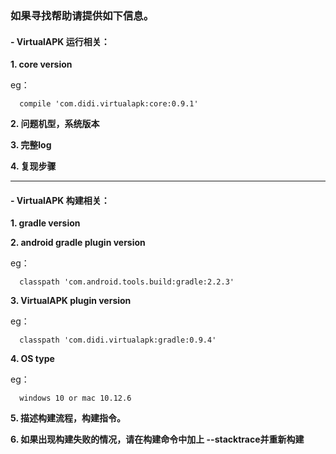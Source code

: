 ### 如果寻找帮助请提供如下信息。

#### - VirtualAPK 运行相关：

**1. core version**

eg：
```
  compile 'com.didi.virtualapk:core:0.9.1'
```

**2. 问题机型，系统版本**

**3. 完整log**

**4. 复现步骤**

---

#### - VirtualAPK 构建相关：

**1. gradle version**

**2. android gradle plugin version**
  
eg：
```
  classpath 'com.android.tools.build:gradle:2.2.3'
```

**3. VirtualAPK plugin version**
  
eg：
```
  classpath 'com.didi.virtualapk:gradle:0.9.4'
```

**4. OS type**

eg：  
  
```
  windows 10 or mac 10.12.6
```

**5. 描述构建流程，构建指令。**

**6. 如果出现构建失败的情况，请在构建命令中加上 --stacktrace并重新构建**

